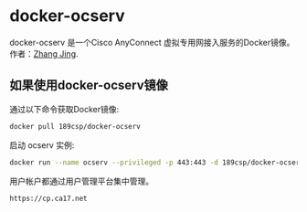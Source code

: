 # docker-ocserv

docker-ocserv 是一个Cisco AnyConnect 虚拟专用网接入服务的Docker镜像。 作者：[Zhang Jing](zhangjing@189csp.com).


## 如果使用docker-ocserv镜像

通过以下命令获取Docker镜像:

```bash
docker pull 189csp/docker-ocserv
```

启动 ocserv 实例:

```bash
docker run --name ocserv --privileged -p 443:443 -d 189csp/docker-ocserv
```

用户帐户都通过用户管理平台集中管理。
```bash
https://cp.ca17.net
```
